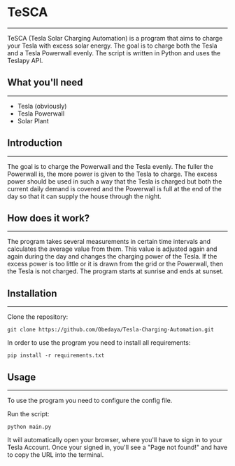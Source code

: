 # TeSCA

---
TeSCA (Tesla Solar Charging Automation) is a program that aims to charge your Tesla with excess solar energy. The goal is to charge both the Tesla and a Tesla Powerwall evenly. The script is written in Python and uses the Teslapy API.

## What you'll need

---
* Tesla (obviously)
* Tesla Powerwall
* Solar Plant

## Introduction

---
The goal is to charge the Powerwall and the Tesla evenly. 
The fuller the Powerwall is, the more power is given to the Tesla to charge.
The excess power should be used in such a way that the Tesla is charged but both the current daily demand is covered and the Powerwall is full at the end of the day so that it can supply the house through the night.

## How does it work?

---
The program takes several measurements in certain time intervals and calculates the average value from them. This value is adjusted again and again during the day and changes the charging power of the Tesla. If the excess power is too little or it is drawn from the grid or the Powerwall, then the Tesla is not charged. The program starts at sunrise and ends at sunset.

## Installation

---
Clone the repository:
```
git clone https://github.com/Obedaya/Tesla-Charging-Automation.git
```

In order to use the program you need to install all requirements:
```
pip install -r requirements.txt
```

## Usage

---
To use the program you need to configure the config file.

Run the script:
```
python main.py
```
It will automatically open your browser, where you'll have to sign in to your Tesla Account. Once your signed in, you'll see a "Page not found!" and have to copy the URL into the terminal.
